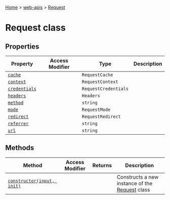 [Home](./index) &gt; [web-apis](./web-apis.md) &gt; [Request](./web-apis.request.md)

# Request class

## Properties

|  Property | Access Modifier | Type | Description |
|  --- | --- | --- | --- |
|  [`cache`](./web-apis.request.cache.md) |  | `RequestCache` |  |
|  [`context`](./web-apis.request.context.md) |  | `RequestContext` |  |
|  [`credentials`](./web-apis.request.credentials.md) |  | `RequestCredentials` |  |
|  [`headers`](./web-apis.request.headers.md) |  | `Headers` |  |
|  [`method`](./web-apis.request.method.md) |  | `string` |  |
|  [`mode`](./web-apis.request.mode.md) |  | `RequestMode` |  |
|  [`redirect`](./web-apis.request.redirect.md) |  | `RequestRedirect` |  |
|  [`referrer`](./web-apis.request.referrer.md) |  | `string` |  |
|  [`url`](./web-apis.request.url.md) |  | `string` |  |

## Methods

|  Method | Access Modifier | Returns | Description |
|  --- | --- | --- | --- |
|  [`constructor(input, init)`](./web-apis.request.constructor.md) |  |  | Constructs a new instance of the [Request](./web-apis.request.md) class |

